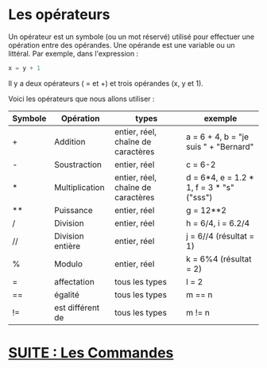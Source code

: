 # Les opérateurs 

Un opérateur est un symbole (ou un mot réservé) utilisé pour effectuer une opération entre des opérandes.
Une opérande est une variable ou un littéral.
Par exemple, dans l'expression : 

````Python
x = y + 1
````
Il y a deux opérateurs ( = et +) et trois opérandes (x, y et 1). 

Voici les opérateurs que nous allons utiliser :

| Symbole  | Opération | types |exemple |
| -- | -- | -- | -- |
| + | Addition | entier, réel, chaîne de caractères  | a = 6 + 4, b = "je suis " + "Bernard" |
| - | Soustraction | entier, réel  | c = 6-2 | 
| * | Multiplication | entier, réel, chaîne de caractères  | d = 6*4, e = 1.2 * 1, f = 3 * "s" ("sss")  |
| ** | Puissance | entier, réel | g = 12**2 | 
| / | Division | entier, réel  | h = 6/4, i = 6.2/4 | 
| // | Division entière | entier, réel  | j = 6//4 (résultat = 1)| 
| %  | Modulo | entier, réel  | k = 6%4 (résultat = 2) |
| =  | affectation | tous les types | l = 2 |
| ==  | égalité  | tous les types | m == n |
| !=  | est différent de  | tous les types | m != n |

# [SUITE : Les Commandes](./COMMANDES.md)

